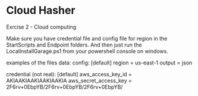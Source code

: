 # Cloud Hasher
 Exrcise 2 - Cloud computing

Make sure you have credential file and config file for region in the StartScripts and Endpoint folders.
And then just run the LocalInstallGarage.ps1 from your powershell console on windows.


examples of the files data:
config:
[default]
region = us-east-1
output = json

credential (not real):
[default]
aws_access_key_id = AKIAAKIAAKIAAKIAAKIA
aws_secret_access_key = 2F6rv+0EbpYB/2F6rv+0EbpYB/2F6rv+0EbpYB/